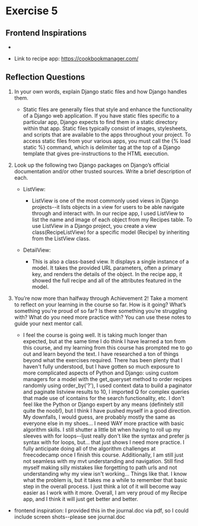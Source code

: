 # Exercise 5

## Frontend Inspirations

- 

- Link to recipe app: https://cookbookmanager.com/

## Reflection Questions

1. In your own words, explain Django static files and how Django handles them.

    - Static files are generally files that style and enhance the functionality of a Django web application. If you have static files specific to a particular app, Django expects to find them in a static directory within that app. Static files typically consist of images, stylesheets, and scripts that are available to the apps throughout your project. To access static files from your various apps, you must call the {% load static %} command, which is delimiter tag at the top of a Django template that gives pre-instructions to the HTML execution.

2. Look up the following two Django packages on Django’s official documentation and/or other trusted sources. Write a brief description of each.
   

    - ListView:
      - ListView is one of the most commonly used views in Django projects--it lists objects in a view for users to be able navigate through and interact with. In our recipe app, I used ListView to list the name and image of each object from my Recipes table. To use ListView in a Django project, you create a view class(RecipeListView) for a specific model (Recipe) by inheriting from the ListView class.

    - DetailView:
      - This is also a class-based view. It displays a single instance of a model. It takes the provided URL parameters, often a primary key, and renders the details of the object. In the recipe app, it showed the full recipe and all of the attributes featured in the model. 


3. You’re now more than halfway through Achievement 2! Take a moment to reflect on your learning in the course so far. How is it going? What’s something you’re proud of so far? Is there something you’re struggling with? What do you need more practice with? You can use these notes to guide your next mentor call.
   
    - I feel the course is going well. It is taking much longer than expected, but at the same time I do think I have learned a ton from this course, and my learning from this course has prompted me to go out and learn beyond the text. I have researched a ton of things beyond what the exercises required. There has been plenty that I haven't fully understood, but I have gotten so much exposure to more complicated aspects of Python and Django: using custom managers for a model with the get_queryset method to order recipes randomly using order_by('?'), I used context data to build a paginator and paginate listview results to 10, I imported Q for complex queries that made use of icontains for the search functionality, etc. I don't feel like the Python or Django expert by any means (definitely still quite the noob!), but I think I have pushed myself in a good direction. My downfalls, I would guess, are probably mostly the same as everyone else in my shoes... I need WAY more practice with basic algorithm skills. I still shutter a little bit when having to roll up my sleeves with for loops--Ijust really don't like the syntax and prefer js syntax with for loops, but... that just shows I need more practice. I fully anticipate doing all of the algorithm challenges at freecodecamp once I finish this course. Additionally, I am still just not seamless with my mvt understanding and navigation. Still find myself making silly mistakes like forgetting to path urls and not understanding why my view isn't working... Things like that. I know what the problem is, but it takes me a while to remember that basic step in the overall process. I just think a lot of it will become way easier as I work with it more. Overall, I am very proud of my Recipe app, and I think it will just get better and better.

- frontend inspiration: I provided this in the journal.doc via pdf, so I could include screen shots--please see journal.doc
  